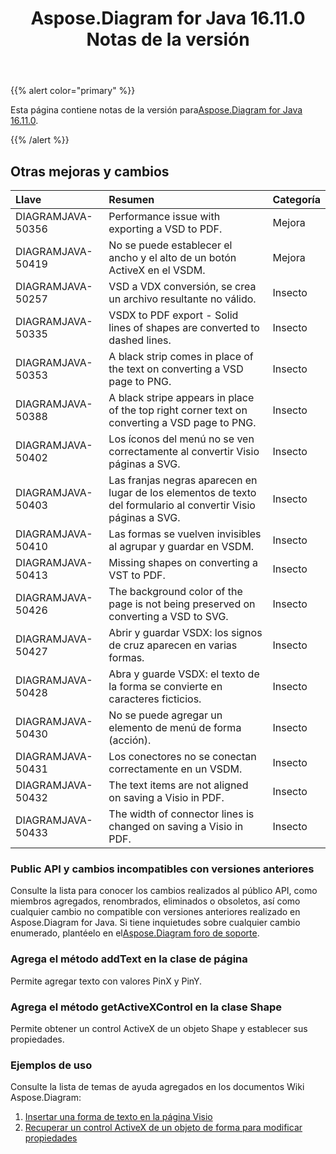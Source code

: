 ﻿---
title: Aspose.Diagram for Java 16.11.0 Notas de la versión
type: docs
weight: 20
url: /es/java/aspose-diagram-for-java-16-11-0-release-notes/
---
{{% alert color="primary" %}} 

 Esta página contiene notas de la versión para[Aspose.Diagram for Java 16.11.0](https://docs.aspose.com/diagram/java/aspose-diagram-for-java-16-11-0-release-notes/).

{{% /alert %}} 
## **Otras mejoras y cambios**

|**Llave**|**Resumen**|**Categoría**|
|:- |:- |:- |
|DIAGRAMJAVA-50356|Performance issue with exporting a VSD to PDF.|Mejora|
|DIAGRAMJAVA-50419|No se puede establecer el ancho y el alto de un botón ActiveX en el VSDM.|Mejora|
|DIAGRAMJAVA-50257|VSD a VDX conversión, se crea un archivo resultante no válido.|Insecto|
|DIAGRAMJAVA-50335|VSDX to PDF export - Solid lines of shapes are converted to dashed lines.|Insecto|
|DIAGRAMJAVA-50353|A black strip comes in place of the text on converting a VSD page to PNG.|Insecto|
|DIAGRAMJAVA-50388|A black stripe appears in place of the top right corner text on converting a VSD page to PNG.|Insecto|
|DIAGRAMJAVA-50402|Los íconos del menú no se ven correctamente al convertir Visio páginas a SVG.|Insecto|
|DIAGRAMJAVA-50403|Las franjas negras aparecen en lugar de los elementos de texto del formulario al convertir Visio páginas a SVG.|Insecto|
|DIAGRAMJAVA-50410|Las formas se vuelven invisibles al agrupar y guardar en VSDM.|Insecto|
|DIAGRAMJAVA-50413|Missing shapes on converting a VST to PDF.|Insecto|
|DIAGRAMJAVA-50426|The background color of the page is not being preserved on converting a VSD to SVG.|Insecto|
|DIAGRAMJAVA-50427|Abrir y guardar VSDX: los signos de cruz aparecen en varias formas.|Insecto|
|DIAGRAMJAVA-50428|Abra y guarde VSDX: el texto de la forma se convierte en caracteres ficticios.|Insecto|
|DIAGRAMJAVA-50430|No se puede agregar un elemento de menú de forma (acción).|Insecto|
|DIAGRAMJAVA-50431|Los conectores no se conectan correctamente en un VSDM.|Insecto|
|DIAGRAMJAVA-50432|The text items are not aligned on saving a Visio in PDF.|Insecto|
|DIAGRAMJAVA-50433|The width of connector lines is changed on saving a Visio in PDF.|Insecto|
### **Public API y cambios incompatibles con versiones anteriores**
Consulte la lista para conocer los cambios realizados al público API, como miembros agregados, renombrados, eliminados o obsoletos, así como cualquier cambio no compatible con versiones anteriores realizado en Aspose.Diagram for Java. Si tiene inquietudes sobre cualquier cambio enumerado, plantéelo en el[Aspose.Diagram foro de soporte](https://forum.aspose.com/c/diagram/17).
### **Agrega el método addText en la clase de página**
Permite agregar texto con valores PinX y PinY.
### **Agrega el método getActiveXControl en la clase Shape**
Permite obtener un control ActiveX de un objeto Shape y establecer sus propiedades.
### **Ejemplos de uso**
Consulte la lista de temas de ayuda agregados en los documentos Wiki Aspose.Diagram:

1. [Insertar una forma de texto en la página Visio](/diagram/es/java/working-with-text/#insert-a-text-shape-in-the-visio-page)
1. [Recuperar un control ActiveX de un objeto de forma para modificar propiedades](/diagram/es/java/retrieve-an-activex-control-from-a-shape-object-to-modify-properties/)

